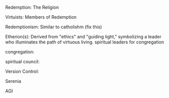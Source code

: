 

Redemption: The Religion

Virtuists: Members of Redemption

Redemptionism: Similar to catholishm (fix this)

Etherion(s): Derived from "ethics" and "guiding light," symbolizing a leader who illuminates the path of virtuous living. spiritual leaders for congregation

congregation:

spiritual council:

Version Control:

Serenia

AGI
